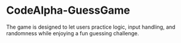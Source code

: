 # CodeAlpha-GuessGame
The game is designed to let users practice logic, input handling, and randomness while enjoying a fun guessing challenge.

